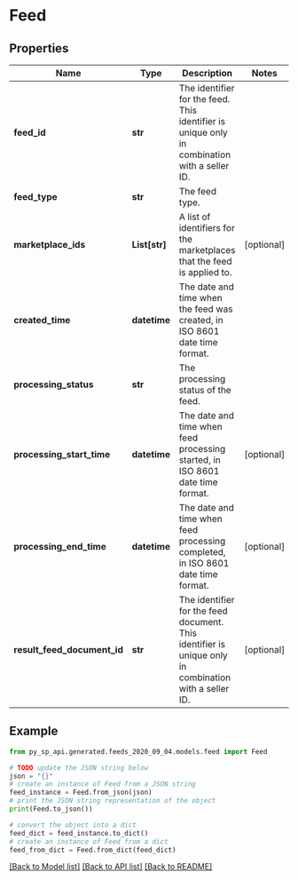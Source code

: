 # Feed


## Properties

Name | Type | Description | Notes
------------ | ------------- | ------------- | -------------
**feed_id** | **str** | The identifier for the feed. This identifier is unique only in combination with a seller ID. | 
**feed_type** | **str** | The feed type. | 
**marketplace_ids** | **List[str]** | A list of identifiers for the marketplaces that the feed is applied to. | [optional] 
**created_time** | **datetime** | The date and time when the feed was created, in ISO 8601 date time format. | 
**processing_status** | **str** | The processing status of the feed. | 
**processing_start_time** | **datetime** | The date and time when feed processing started, in ISO 8601 date time format. | [optional] 
**processing_end_time** | **datetime** | The date and time when feed processing completed, in ISO 8601 date time format. | [optional] 
**result_feed_document_id** | **str** | The identifier for the feed document. This identifier is unique only in combination with a seller ID. | [optional] 

## Example

```python
from py_sp_api.generated.feeds_2020_09_04.models.feed import Feed

# TODO update the JSON string below
json = "{}"
# create an instance of Feed from a JSON string
feed_instance = Feed.from_json(json)
# print the JSON string representation of the object
print(Feed.to_json())

# convert the object into a dict
feed_dict = feed_instance.to_dict()
# create an instance of Feed from a dict
feed_from_dict = Feed.from_dict(feed_dict)
```
[[Back to Model list]](../README.md#documentation-for-models) [[Back to API list]](../README.md#documentation-for-api-endpoints) [[Back to README]](../README.md)


